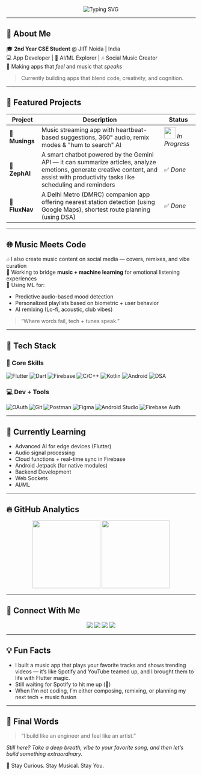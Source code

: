 <p align="center">
  <img src="https://readme-typing-svg.demolab.com?font=Fira+Code&pause=1000&center=true&vCenter=true&width=440&lines=Hi%2C+I%27m+Shrey+%3A%29;Full+Stack+App+Developer+%F0%9F%93%B1;AI%2FML+Explorer+%F0%9F%A7%A0;Flutter+Dev+%F0%9F%94%A5;Music+Content+Creator+%F0%9F%8E%B6" alt="Typing SVG" />
</p>

---

## 🚀 About Me

🎓 **2nd Year CSE Student** @ JIIT Noida | India  
💻 App Developer | 🤖 AI/ML Explorer | 🎶 Social Music Creator  
🎵 Making apps that *feel* and music that *speaks*

> Currently building apps that blend code, creativity, and cognition.

---

## 🎨 Featured Projects

| Project | Description | Status |
|--------|-------------|--------|
| 🎵 **Musings** | Music streaming app with heartbeat-based suggestions, 360° audio, remix modes & "hum to search" AI | <img src="https://cdn-icons-png.flaticon.com/512/727/727245.png" width="30"/> _In Progress_ |
| 🧠 **ZephAI** | A smart chatbot powered by the Gemini API — it can summarize articles, analyze emotions, generate creative content, and assist with productivity tasks like scheduling and reminders | ✅ _Done_ |
| 🧭 **FluxNav** | A Delhi Metro (DMRC) companion app offering nearest station detection (using Google Maps), shortest route planning (using DSA) | ✅ _Done_ |

---

## 🌐 Music Meets Code

🎶 I also create music content on social media — covers, remixes, and vibe curation  
🎹 Working to bridge **music + machine learning** for emotional listening experiences  
🧠 Using ML for:
- Predictive audio-based mood detection  
- Personalized playlists based on biometric + user behavior  
- AI remixing (Lo-fi, acoustic, club vibes)  

> “Where words fail, tech + tunes speak.”

---

## 🧰 Tech Stack

### 🧱 Core Skills

![Flutter](https://img.shields.io/badge/Flutter-02569B?style=for-the-badge&logo=flutter&logoColor=white)
![Dart](https://img.shields.io/badge/Dart-0175C2?style=for-the-badge&logo=dart&logoColor=white)
![Firebase](https://img.shields.io/badge/Firebase-FFCA28?style=for-the-badge&logo=firebase&logoColor=white)
![C/C++](https://img.shields.io/badge/C++-00599C?style=for-the-badge&logo=cplusplus&logoColor=white)
![Kotlin](https://img.shields.io/badge/Kotlin-7F52FF?style=for-the-badge&logo=kotlin&logoColor=white)
![Android](https://img.shields.io/badge/Android-3DDC84?style=for-the-badge&logo=android&logoColor=white)
![DSA](https://img.shields.io/badge/DSA-000000?style=for-the-badge&logo=codeforces&logoColor=white)

### 💻 Dev + Tools

![OAuth](https://img.shields.io/badge/OAuth-4E73B2?style=for-the-badge&logo=oauth&logoColor=white)
![Git](https://img.shields.io/badge/Git-F05032?style=for-the-badge&logo=git&logoColor=white)
![Postman](https://img.shields.io/badge/Postman-FF6C37?style=for-the-badge&logo=postman&logoColor=white)
![Figma](https://img.shields.io/badge/Figma-1F1F1F?style=for-the-badge&logo=figma&logoColor=white)
![Android Studio](https://img.shields.io/badge/Android_Studio-3DDC84?style=for-the-badge&logo=androidstudio&logoColor=white)
![Firebase Auth](https://img.shields.io/badge/Firebase_Auth-FFCA28?style=for-the-badge&logo=firebase&logoColor=white)

---

## 🧠 Currently Learning

- Advanced AI for edge devices (Flutter)  
- Audio signal processing  
- Cloud functions + real-time sync in Firebase  
- Android Jetpack (for native modules)  
- Backend Development
- Web Sockets
- AI/ML

---

## 🔥 GitHub Analytics

<p align="center">
  <img src="https://github-readme-stats.vercel.app/api?username=shreysircar&show_icons=true&theme=tokyonight&hide=issues" height="180"/>
  <img src="https://streak-stats.demolab.com?user=shreysircar&theme=tokyonight" height="180"/>
</p>

---

## 📸 Connect With Me

<p align="center">
  <a href="mailto:sircarshrey@gmail.com"><img src="https://img.shields.io/badge/Email-D14836?style=for-the-badge&logo=gmail&logoColor=white"/></a>
  <a href="https://www.linkedin.com/in/shrey-sircar-907629283"><img src="https://img.shields.io/badge/LinkedIn-0A66C2?style=for-the-badge&logo=linkedin&logoColor=white"/></a>
  <a href="https://www.instagram.com/shreyysircar/"><img src="https://img.shields.io/badge/Instagram-E4405F?style=for-the-badge&logo=instagram&logoColor=white"/></a>
  <a href="https://github.com/shreysircar"><img src="https://img.shields.io/badge/GitHub-100000?style=for-the-badge&logo=github&logoColor=white"/></a>
</p>

---

## 💡 Fun Facts

- I built a music app that plays your favorite tracks and shows trending videos — it’s like Spotify and YouTube teamed up, and I brought them to life with Flutter magic.  
- Still waiting for Spotify to hit me up (👀)  
- When I'm not coding, I’m either composing, remixing, or planning my next tech + music fusion  

---

## 🏁 Final Words

> “I build like an engineer and feel like an artist.”

_Still here? Take a deep breath, vibe to your favorite song, and then let’s build something extraordinary._

🎸 Stay Curious. Stay Musical. Stay You.
